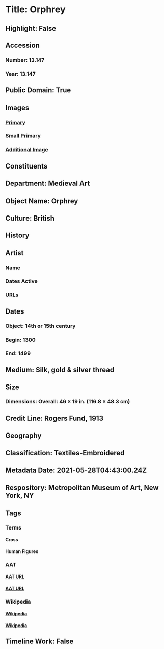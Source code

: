 # Title: Orphrey
## Highlight: False
## Accession
### Number: 13.147
### Year: 13.147
## Public Domain: True
## Images
### [Primary](https://images.metmuseum.org/CRDImages/md/original/sf18709.jpg)
### [Small Primary](https://images.metmuseum.org/CRDImages/md/web-large/sf18709.jpg)
### [Additional Image](https://images.metmuseum.org/CRDImages/md/original/20776.jpg)
## Constituents
## Department: Medieval Art
## Object Name: Orphrey
## Culture: British
## History
## Artist
### Name
### Dates Active
### URLs
## Dates
### Object: 14th or 15th century
### Begin: 1300
### End: 1499
## Medium: Silk, gold & silver thread
## Size
### Dimensions: Overall: 46 × 19 in. (116.8 × 48.3 cm)
## Credit Line: Rogers Fund, 1913
## Geography
## Classification: Textiles-Embroidered
## Metadata Date: 2021-05-28T04:43:00.24Z
## Respository: Metropolitan Museum of Art, New York, NY
## Tags
### Terms
#### Cross
#### Human Figures
### AAT
#### [AAT URL](http://vocab.getty.edu/page/aat/300235443)
#### [AAT URL](http://vocab.getty.edu/page/aat/300404114)
### Wikipedia
#### [Wikipedia]()
#### [Wikipedia]()
## Timeline Work: False
